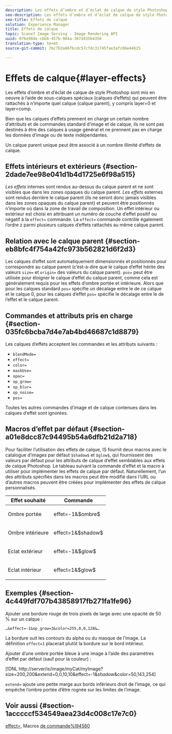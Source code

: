 ```yaml
---
description: Les effets d’ombre et d’éclat de calque de style Photoshop sont mis en oeuvre à l’aide de sous-calques spéciaux (calques d’effets) qui peuvent être rattachés à n’importe quel calque (calque parent), y compris layer=0 et layer=comp.
seo-description: Les effets d’ombre et d’éclat de calque de style Photoshop sont mis en oeuvre à l’aide de sous-calques spéciaux (calques d’effets) qui peuvent être rattachés à n’importe quel calque (calque parent), y compris layer=0 et layer=comp.
seo-title: Effets de calque
solution: Experience Manager
title: Effets de calque
topic: Scene7 Image Serving - Image Rendering API
uuid: 076e98de-cbbb-457b-984a-367a935b4356
translation-type: tm+mt
source-git-commit: 7bc7b3a86fbcdc57cfdc31745fae3afc06e44b15

---
```



# Effets de calque{#layer-effects}

Les effets d’ombre et d’éclat de calque de style Photoshop sont mis en oeuvre à l’aide de sous-calques spéciaux (calques d’effets) qui peuvent être rattachés à n’importe quel calque (calque parent), y compris layer=0 et layer=comp.

Bien que les calques d’effets prennent en charge un certain nombre d’attributs et de commandes standard d’image et de calque, ils ne sont pas destinés à être des calques à usage général et ne prennent pas en charge les données d’image ou de texte indépendantes.

Un calque parent unique peut être associé à un nombre illimité d’effets de calque.

## Effets intérieurs et extérieurs {#section-2dade7ee98e041d1b4d1725e6f98a515}

*Les effets* internes sont rendus au-dessus du calque parent et ne sont visibles que dans les zones opaques du calque parent. *Les effets* externes sont rendus derrière le calque parent (ils ne seront donc jamais visibles dans les zones opaques du calque parent) et peuvent être positionnés n’importe où dans la zone de travail de composition. Un effet intérieur ou extérieur est choisi en attribuant un numéro de couche d’effet positif ou négatif à la `effect=` commande. La `effect=` commande contrôle également l’ordre z parmi plusieurs calques d’effets rattachés au même calque parent.

## Relation avec le calque parent {#section-eb8bfc4f754a42fc973b562821d6f2d3}

Les calques d’effet sont automatiquement dimensionnés et positionnés pour correspondre au calque parent (c’est-à-dire que le calque d’effet hérite des valeurs `size=` et `origin=` des valeurs du calque parent). `pos=` peut être utilisée pour éloigner le calque d’effet du calque parent, comme cela est généralement requis pour les effets d’ombre portée et intérieure. Alors que pour les calques standard `pos=` spécifie un décalage entre le   de ce calque et le calque 0, pour les calques d’effet `pos=` spécifie le décalage entre le de l’effet et le calque parent.

## Commandes et attributs pris en charge {#section-035fc6bcba7d4e7ab4bd46687c1d8879}

Les calques d’effets acceptent les commandes et les attributs suivants :

* `blendMode=`
* `effect=`
* `color=`
* `maskUse=`
* `opac=`
* `op_grow=`
* `op_blur=`
* `op_noise=`
* `pos=`

Toutes les autres commandes d’image et de calque contenues dans les calques d’effet sont ignorées.

## Macros d’effet par défaut {#section-a01e8dcc87c94495b54a6dfb21d2a718}

Pour faciliter l’utilisation des effets de calque, IS fournit deux macros avec le catalogue d’images par défaut `$shadow$` et `$glow$`, qui fournissent des valeurs par défaut pour les attributs de calque d’effet semblables aux effets de calque Photoshop. Le tableau suivant  la commande d’effet et la macro à utiliser pour implémenter les effets de calque par défaut. Naturellement, l’un des attributs spécifiés dans les macros peut être modifié dans l’URL ou d’autres macros peuvent être créées pour implémenter des effets de calque personnalisés.

<table id="table_8089C41AD1F24223A58C7DD8F4DDF73C"> 
 <thead> 
  <tr> 
   <th class="entry"> <b> Effet souhaité</b> </th> 
   <th class="entry"> <b> Commande</b> </th> 
  </tr> 
 </thead>
 <tbody> 
  <tr> 
   <td> <p> Ombre portée </p> </td> 
   <td> <p> <span class="codeph"> effet=-1&amp;$ombre$</span> </p> </td> 
  </tr> 
  <tr> 
   <td> <p> Ombre intérieure </p> </td> 
   <td> <p> <span class="codeph"> effect=1&amp;$shadow$</span> </p> </td> 
  </tr> 
  <tr> 
   <td> <p> Eclat extérieur </p> </td> 
   <td> <p> <span class="codeph"> effet=-1&amp;$glow$</span> </p> </td> 
  </tr> 
  <tr> 
   <td> <p> Eclat intérieur </p> </td> 
   <td> <p> <span class="codeph"> effect=1&amp;$glow$</span> </p> </td> 
  </tr> 
 </tbody> 
</table>

## Exemples {#section-4c449fdf707b43858917fb271fa1fe96}

Ajouter une bordure rouge de trois pixels de large avec une opacité de 50 % sur un calque :

`…&effect=-1&op_grow=3&color=255,0,0,128&…`

La bordure suit les contours du alpha ou du masque de l’image. La définition `effect=1` placerait plutôt la bordure sur le bord intérieur.

Ajouter d’une ombre portée bleue à une image à l’aide des paramètres d’effet par défaut (sauf pour la couleur) :

[!DNL http://server/is/image/myCat/myImage?size=200,200&extend=0,0,10,10&effect=-1&$shadow$&color=50,143,254]

`extend=` ajoute une petite marge aux bords inférieurs droit de l’image, ce qui empêche l’ombre portée d’être rognée sur les limites de l’image.

## Voir aussi {#section-1acccccf534549aea23d4c008c17e7c0}

[effect=](../../../../../is-api/http-ref/image-serving-api-ref/c-http-protocol-reference/c-command-reference/r-effect.md#reference-b1296c4afed047fb921bbc1e33752135), Macros [de commande%l94560](../../../../../is-api/http-ref/image-serving-api-ref/c-http-protocol-reference/c-syntax-and-features/r-is-http-command-macros.md#reference-ea2a9571c65a46da83eca27d0013cbf9)
